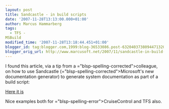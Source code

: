 ```yaml
---
layout: post
title: Sandcastle - in build scripts
date: '2007-11-28T13:13:00.000+01:00'
author: Marcus Hammarberg
tags:
  - TFS -
MSBuild
modified_time: '2007-11-28T13:18:44.451+01:00'
blogger_id: tag:blogger.com,1999:blog-36533086.post-6320403738094471320
blogger_orig_url: http://www.marcusoft.net/2007/11/sandcastle-in-build-scripts.html
---
```


I
found this article, via a tip from a <span>="blsp-spelling-corrected">colleague</span>, on how to use
Sandcastle (<span>="blsp-spelling-corrected">Microsoft's</span> new documentation
generator) to generate system documentation as part of a build script:

[Here it
is](http://blog.maartenballiauw.be/post/2007/08/automatically-generate-sandcastle-documentation-using-cruisecontrol-net-or-vsts-team-build.aspx)

Nice examples both for <span>="blsp-spelling-error">CruiseControl</span> and <span
id="SPELLING_ERROR_3" class="blsp-spelling-error">TFS</span> also.

